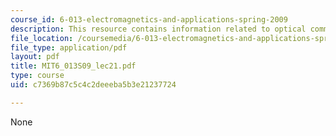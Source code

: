 ```yaml
---
course_id: 6-013-electromagnetics-and-applications-spring-2009
description: This resource contains information related to optical communications.
file_location: /coursemedia/6-013-electromagnetics-and-applications-spring-2009/c7369b87c5c4c2deeeba5b3e21237724_MIT6_013S09_lec21.pdf
file_type: application/pdf
layout: pdf
title: MIT6_013S09_lec21.pdf
type: course
uid: c7369b87c5c4c2deeeba5b3e21237724

---
```

None